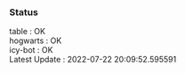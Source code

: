 ### Status


table : OK  
hogwarts : OK  
icy-bot : OK  
Latest Update : 2022-07-22 20:09:52.595591
